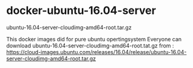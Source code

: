 # docker-ubuntu-16.04-server
ubuntu-16.04-server-cloudimg-amd64-root.tar.gz

This docker images did for pure ubuntu opertingsystem
Everyone can download ubuntu-16.04-server-cloudimg-amd64-root.tat.gz from : 
https://cloud-images.ubuntu.com/releases/16.04/release/ubuntu-16.04-server-cloudimg-amd64-root.tar.gz
